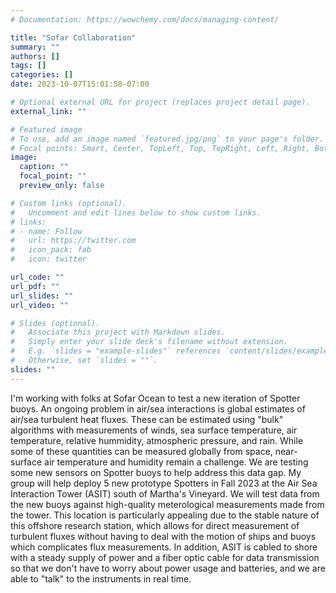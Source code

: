 ```yaml
---
# Documentation: https://wowchemy.com/docs/managing-content/

title: "Sofar Collaboration"
summary: ""
authors: []
tags: []
categories: []
date: 2023-10-07T15:01:58-07:00

# Optional external URL for project (replaces project detail page).
external_link: ""

# Featured image
# To use, add an image named `featured.jpg/png` to your page's folder.
# Focal points: Smart, Center, TopLeft, Top, TopRight, Left, Right, BottomLeft, Bottom, BottomRight.
image:
  caption: ""
  focal_point: ""
  preview_only: false

# Custom links (optional).
#   Uncomment and edit lines below to show custom links.
# links:
# - name: Follow
#   url: https://twitter.com
#   icon_pack: fab
#   icon: twitter

url_code: ""
url_pdf: ""
url_slides: ""
url_video: ""

# Slides (optional).
#   Associate this project with Markdown slides.
#   Simply enter your slide deck's filename without extension.
#   E.g. `slides = "example-slides"` references `content/slides/example-slides.md`.
#   Otherwise, set `slides = ""`.
slides: ""
---
```

I'm working with folks at Sofar Ocean to test a new iteration of Spotter buoys. An ongoing problem in air/sea interactions is global estimates of air/sea turbulent heat fluxes. These can be estimated using "bulk" algorithms with measurements of winds, sea surface temperature, air temperature, relative hummidity,  atmospheric pressure, and rain. While some of these quantities can be measured globally from space, near-surface air temperature and humidity remain a challenge. We are testing some new sensors on Spotter buoys to help address this data gap. My group will help deploy 5 new prototype Spotters in Fall 2023 at the Air Sea Interaction Tower (ASIT) south of Martha's Vineyard. We will test data from the new buoys against high-quality meterological measurements made from the tower. This location is particularly appealing due to the stable nature of this offshore research station, which allows for direct measurement of turbulent fluxes without having to deal with the motion of ships and buoys which complicates flux measurements. In addition, ASIT is cabled to shore with a steady supply of power and a fiber optic cable for data transmission so that we don't have to worry about power usage and batteries, and we are able to "talk" to the instruments in real time.
